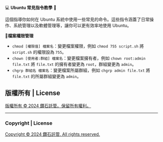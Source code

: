 💻 **Ubuntu 常見指令教學** 🚀

這個指導你如何在 Ubuntu 系統中使用一些常見的命令。這些指令涵蓋了日常操作、系統管理以及軟體管理等，讓你可以更有效率地使用 Ubuntu。


📜**檔案權限管理**
- `chmod [權限值] 檔案名`：變更檔案權限，例如 `chmod 755 script.sh` 將 `script.sh` 的權限設為 `755`。
- `chown [使用者:群組] 檔案名`：變更檔案擁有者，例如 `chown root:admin file.txt` 將 `file.txt` 的擁有者變更為 `root`，群組變更為 `admin`。
- `chgrp 群組名 檔案名`：變更檔案所屬群組，例如 `chgrp admin file.txt` 將 `file.txt` 的所屬群組變更為 `admin`。


## 版權所有 | License

[版權所有 © 2024 鑽石託管。保留所有權利。](https://discord.gg/5Fky5SEfBd)

---

### Copyright | License

[Copyright © 2024 鑽石託管. All rights reserved.](https://discord.gg/5Fky5SEfBd)